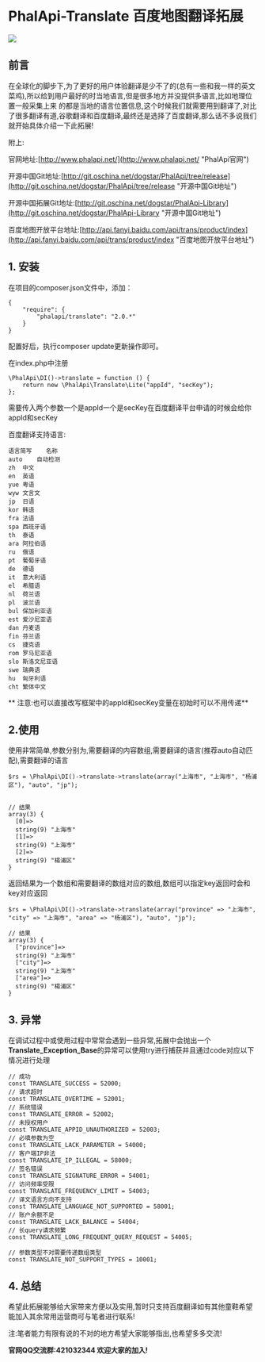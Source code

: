 # PhalApi-Translate 百度地图翻译拓展

![](http://webtools.qiniudn.com/master-LOGO-20150410_50.jpg)

## 前言

在全球化的脚步下,为了更好的用户体验翻译是少不了的(总有一些和我一样的英文菜鸡),所以给到用户最好的时当地语言,但是很多地方并没提供多语言,比如地理位置一般采集上来
的都是当地的语言位置信息,这个时候我们就需要用到翻译了,对比了很多翻译有道,谷歌翻译和百度翻译,最终还是选择了百度翻译,那么话不多说我们就开始具体介绍一下此拓展!

附上:

官网地址:[http://www.phalapi.net/](http://www.phalapi.net/ "PhalApi官网")

开源中国Git地址:[http://git.oschina.net/dogstar/PhalApi/tree/release](http://git.oschina.net/dogstar/PhalApi/tree/release "开源中国Git地址")

开源中国拓展Git地址:[http://git.oschina.net/dogstar/PhalApi-Library](http://git.oschina.net/dogstar/PhalApi-Library "开源中国Git地址")

百度地图开放平台地址:[http://api.fanyi.baidu.com/api/trans/product/index](http://api.fanyi.baidu.com/api/trans/product/index "百度地图开放平台地址")

## 1. 安装

在项目的composer.json文件中，添加：

```
{
    "require": {
        "phalapi/translate": "2.0.*"
    }
}
```

配置好后，执行composer update更新操作即可。

在index.php中注册

```
\PhalApi\DI()->translate = function () {
    return new \PhalApi\Translate\Lite("appId", "secKey");
};
```
	
需要传入两个参数一个是appId一个是secKey在百度翻译平台申请的时候会给你appId和secKey

百度翻译支持语言:
```
语言简写	名称
auto	自动检测
zh	中文
en	英语
yue	粤语
wyw	文言文
jp	日语
kor	韩语
fra	法语
spa	西班牙语
th	泰语
ara	阿拉伯语
ru	俄语
pt	葡萄牙语
de	德语
it	意大利语
el	希腊语
nl	荷兰语
pl	波兰语
bul	保加利亚语
est	爱沙尼亚语
dan	丹麦语
fin	芬兰语
cs	捷克语
rom	罗马尼亚语
slo	斯洛文尼亚语
swe	瑞典语
hu	匈牙利语
cht	繁体中文

```

** 注意:也可以直接改写框架中的appId和secKey变量在初始时可以不用传递**

## 2.使用

使用非常简单,参数分别为,需要翻译的内容数组,需要翻译的语言(推荐auto自动匹配),需要翻译的语言

```
$rs = \PhalApi\DI()->translate->translate(array("上海市", "上海市", "杨浦区"), "auto", "jp");


// 结果
array(3) {
  [0]=>
  string(9) "上海市"
  [1]=>
  string(9) "上海市"
  [2]=>
  string(9) "楊浦区"
}
```

返回结果为一个数组和需要翻译的数组对应的数组,数组可以指定key返回时会和key对应返回

```
$rs = \PhalApi\DI()->translate->translate(array("province" => "上海市", "city" => "上海市", "area" => "杨浦区"), "auto", "jp");

// 结果
array(3) {
  ["province"]=>
  string(9) "上海市"
  ["city"]=>
  string(9) "上海市"
  ["area"]=>
  string(9) "楊浦区"
}
```

## 3. 异常

在调试过程中或使用过程中常常会遇到一些异常,拓展中会抛出一个**Translate_Exception_Base**的异常可以使用try进行捕获并且通过code对应以下情况进行处理

```
// 成功
const TRANSLATE_SUCCESS = 52000;
// 请求超时
const TRANSLATE_OVERTIME = 52001;
// 系统错误
const TRANSLATE_ERROR = 52002;
// 未授权用户
const TRANSLATE_APPID_UNAUTHORIZED = 52003;
// 必填参数为空
const TRANSLATE_LACK_PARAMETER = 54000;
// 客户端IP非法
const TRANSLATE_IP_ILLEGAL = 58000;
// 签名错误
const TRANSLATE_SIGNATURE_ERROR = 54001;
// 访问频率受限
const TRANSLATE_FREQUENCY_LIMIT = 54003;
// 译文语言方向不支持
const TRANSLATE_LANGUAGE_NOT_SUPPORTED = 58001;
// 账户余额不足
const TRANSLATE_LACK_BALANCE = 54004;
// 长query请求频繁
const TRANSLATE_LONG_FREQUENT_QUERY_REQUEST = 54005;

// 参数类型不对需要传递数组类型
const TRANSLATE_NOT_SUPPORT_TYPES = 10001;
```

## 4. 总结

希望此拓展能够给大家带来方便以及实用,暂时只支持百度翻译如有其他童鞋希望能加入其余常用运营商可与笔者进行联系!

注:笔者能力有限有说的不对的地方希望大家能够指出,也希望多多交流!

**官网QQ交流群:421032344  欢迎大家的加入!**
